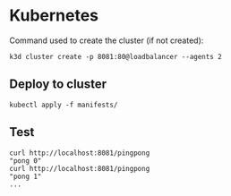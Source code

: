 # Kubernetes
Command used to create the cluster (if not created):
```
k3d cluster create -p 8081:80@loadbalancer --agents 2
```
## Deploy to cluster
```
kubectl apply -f manifests/
```
## Test
```
curl http://localhost:8081/pingpong
"pong 0"
curl http://localhost:8081/pingpong
"pong 1"
...
```